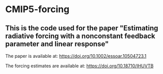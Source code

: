 # CMIP5-forcing

## This is the code used for the paper "Estimating radiative forcing with a nonconstant feedback parameter and linear response"

The paper is available at: https://doi.org/10.1002/essoar.10504723.1

The forcing estimates are available at: https://doi.org/10.18710/IHUVTB
